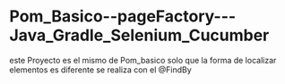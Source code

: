 # Pom_Basico--pageFactory---Java_Gradle_Selenium_Cucumber
este Proyecto es el mismo de Pom_basico solo que la forma de localizar elementos es diferente se realiza con el @FindBy
